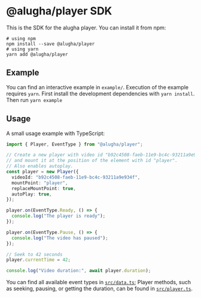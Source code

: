 # @alugha/player SDK

This is the SDK for the alugha player. You can install it from npm:

```
# using npm
npm install --save @alugha/player
# using yarn
yarn add @alugha/player
```

## Example

You can find an interactive example in `example/`.
Execution of the example requires `yarn`.
First install the development dependencies with `yarn install`.
Then run `yarn example`

## Usage

A small usage example with TypeScript:

```ts
import { Player, EventType } from "@alugha/player";

// Create a new player with video id "b92c4508-faeb-11e9-bc4c-93211a9e934f"
// and mount it at the position of the element with id "player".
// Also enables autoplay.
const player = new Player({
  videoId: "b92c4508-faeb-11e9-bc4c-93211a9e934f",
  mountPoint: "player",
  replaceMountPoint: true,
  autoPlay: true,
});

player.on(EventType.Ready, () => {
  console.log("The player is ready");
});

player.on(EventType.Pause, () => {
  console.log("The video has paused");
});

// Seek to 42 seconds
player.currentTime = 42;

console.log("Video duration:", await player.duration);
```

You can find all available event types in [`src/data.ts`](./src/data.ts);
Player methods, such as seeking, pausing, or getting the duration, can be found in [`src/player.ts`](./src/player.ts).
